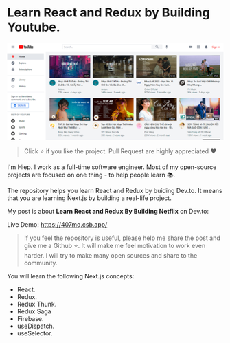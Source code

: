 # Learn React and Redux by Building Youtube.

<img src="./md-images/home.png" alt="learn-nextjs-by-buiding-devto"/>

> Click :star: if you like the project. Pull Request are highly appreciated :heart:

I'm Hiep. I work as a full-time software engineer. Most of my open-source projects are focused on one thing - to help people learn 📚. 

The repository helps you learn React and Redux by buiding Dev.to. It means that you are learning Next.js by building a real-life project. 

My post is about __Learn React and Redux By Building Netflix__ on Dev.to: 

Live Demo: https://407mq.csb.app/

> If you feel the repository is useful, please help me share the post and give me a Github :star:. It will make me feel motivation to work even harder. I will try to make many open sources and share to the community.

 You will learn the following Next.js concepts:

- React.
- Redux.
- Redux Thunk.
- Redux Saga
- Firebase.
- useDispatch.
- useSelector.